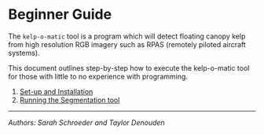# Beginner Guide

The `kelp-o-matic` tool is a program which will detect floating canopy kelp from high resolution RGB imagery such as RPAS
(remotely piloted aircraft systems).

This document outlines step-by-step how to execute the kelp-o-matic tool for those with little to no experience with programming.

1. [Set-up and Installation](./setup.md)
2. [Running the Segmentation tool](./execution.md)

----

*Authors: Sarah Schroeder and Taylor Denouden*
